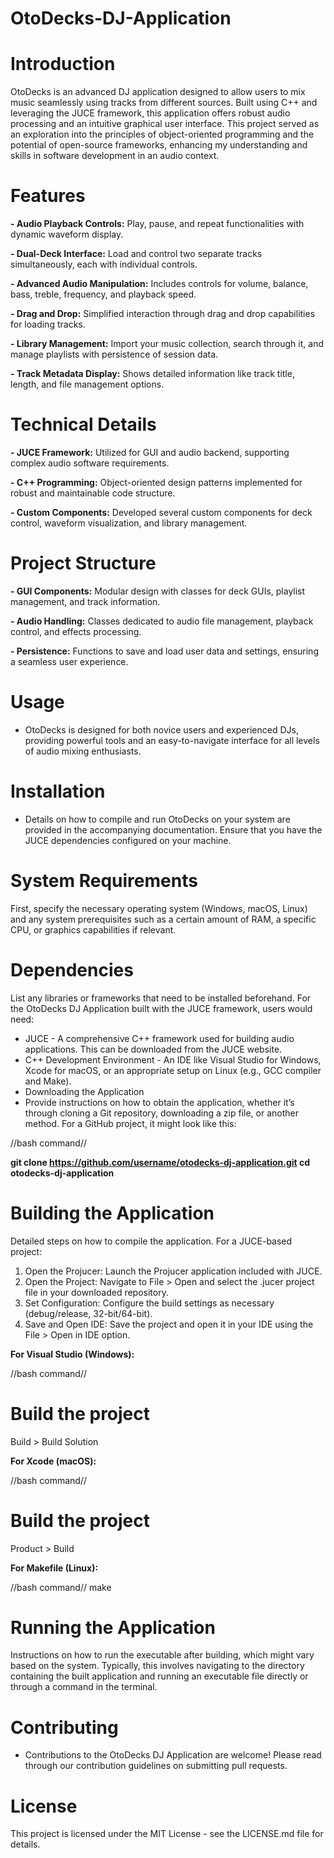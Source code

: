 # OtoDecks-DJ-Application

# Introduction
OtoDecks is an advanced DJ application designed to allow users to mix music seamlessly using tracks from different sources. Built using C++ and leveraging the JUCE framework, this application offers robust audio processing and an intuitive graphical user interface. This project served as an exploration into the principles of object-oriented programming and the potential of open-source frameworks, enhancing my understanding and skills in software development in an audio context.

# Features
**- Audio Playback Controls:** Play, pause, and repeat functionalities with dynamic waveform display.

**- Dual-Deck Interface:** Load and control two separate tracks simultaneously, each with individual controls.

**- Advanced Audio Manipulation:** Includes controls for volume, balance, bass, treble, frequency, and playback speed.

**- Drag and Drop:** Simplified interaction through drag and drop capabilities for loading tracks.

**- Library Management:** Import your music collection, search through it, and manage playlists with persistence of session data.

**- Track Metadata Display:** Shows detailed information like track title, length, and file management options.

# Technical Details
**- JUCE Framework:** Utilized for GUI and audio backend, supporting complex audio software requirements.

**- C++ Programming:** Object-oriented design patterns implemented for robust and maintainable code structure.

**- Custom Components:** Developed several custom components for deck control, waveform visualization, and library management.


# Project Structure
**- GUI Components:** Modular design with classes for deck GUIs, playlist management, and track information.

**- Audio Handling:** Classes dedicated to audio file management, playback control, and effects processing.

**- Persistence:** Functions to save and load user data and settings, ensuring a seamless user experience.

# Usage
- OtoDecks is designed for both novice users and experienced DJs, providing powerful tools and an easy-to-navigate interface for all levels of audio mixing enthusiasts.

# Installation
- Details on how to compile and run OtoDecks on your system are provided in the accompanying documentation. Ensure that you have the JUCE dependencies configured on your machine.
  
# System Requirements
First, specify the necessary operating system (Windows, macOS, Linux) and any system prerequisites such as a certain amount of RAM, a specific CPU, or graphics capabilities if relevant.

# Dependencies
List any libraries or frameworks that need to be installed beforehand. For the OtoDecks DJ Application built with the JUCE framework, users would need:

- JUCE - A comprehensive C++ framework used for building audio applications. This can be downloaded from the JUCE website.
- C++ Development Environment - An IDE like Visual Studio for Windows, Xcode for macOS, or an appropriate setup on Linux (e.g., GCC compiler and Make).
- Downloading the Application
- Provide instructions on how to obtain the application, whether it’s through cloning a Git repository, downloading a zip file, or another method. For a GitHub project, it might look like this:

//bash command//

**git clone https://github.com/username/otodecks-dj-application.git
cd otodecks-dj-application**

# Building the Application
Detailed steps on how to compile the application. For a JUCE-based project:

1. Open the Projucer: Launch the Projucer application included with JUCE.
2. Open the Project: Navigate to File > Open and select the .jucer project file in your downloaded repository.
3. Set Configuration: Configure the build settings as necessary (debug/release, 32-bit/64-bit).
4. Save and Open IDE: Save the project and open it in your IDE using the File > Open in IDE option.

**For Visual Studio (Windows):**

//bash command//

# Build the project
Build > Build Solution

**For Xcode (macOS):**

//bash command//

# Build the project
Product > Build

**For Makefile (Linux):**

//bash command//
make

# Running the Application
Instructions on how to run the executable after building, which might vary based on the system. Typically, this involves navigating to the directory containing the built application and running an executable file directly or through a command in the terminal.

# Contributing
- Contributions to the OtoDecks DJ Application are welcome! Please read through our contribution guidelines on submitting pull requests.

# License
This project is licensed under the MIT License - see the LICENSE.md file for details.
